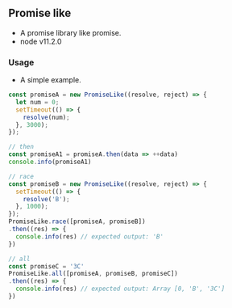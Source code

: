## Promise like

* A promise library like promise.
* node v11.2.0

### Usage

* A simple example.

```javascript
const promiseA = new PromiseLike((resolve, reject) => {
  let num = 0;
  setTimeout(() => {
    resolve(num);
  }, 3000);
});

// then
const promiseA1 = promiseA.then(data => ++data)
console.info(promiseA1)

// race
const promiseB = new PromiseLike((resolve, reject) => {
  setTimeout(() => {
    resolve('B');
  }, 1000);
});
PromiseLike.race([promiseA, promiseB])
.then((res) => {
  console.info(res) // expected output: 'B'
})

// all
const promiseC = '3C'
PromiseLike.all([promiseA, promiseB, promiseC])
.then((res) => {
  console.info(res) // expected output: Array [0, 'B', '3C']
})
```
